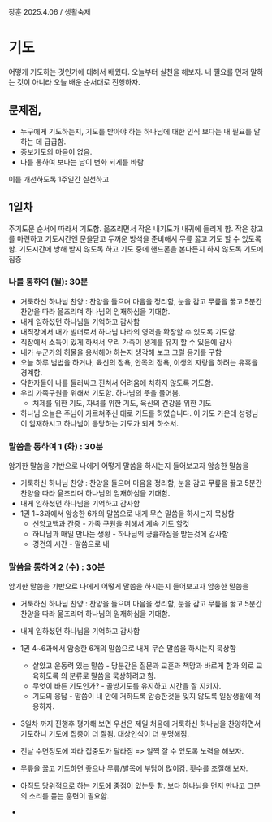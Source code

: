 장훈 2025.4.06 / 생활숙제

# 기도
어떻게 기도하는 것인가에 대해서 배웠다. 오늘부터 실천을 해보자. 내 필요를 먼저 말하는 것이 아니라 오늘 배운 순서대로 진행하자. 

## 문제점,
* 누구에게 기도하는지, 기도를 받아야 하는 하나님에 대한 인식 보다는 내 필요를 말하는 데 급급함.
* 중보기도의 마음이 없음.
* 나를 통하여 보다는 남이 변화 되게를 바람

이를 개선하도록 1주일간 실천하고 
## 1일차
주기도문 순서에 따라서 기도함. 읆조리면서 작은 내기도가 내귀에 들리게 함. 작은 창고를 마련하고 기도시간엔 문을닫고 두꺼운 방석을 준비해서 무릎 꿇고 기도 할 수 있도록 함. 기도시간에 방해 받지 않도록 하고 기도 중에 핸드폰을 본다든지 하지 않도록 기도에 집중

### 나를 통하여 (월): 30분
* 거룩하신 하나님 찬양 : 찬양을 들으며 마음을 정리함, 눈을 감고 무릎을 꿇고 5분간 찬양을 따라 읆조리며 하나님의 임재하심을 기대함. 
* 내게 임하셨던 하나님읠 기억하고 감사함 
* 내직장에서 내가 빌더로서 하나님 나라의 영역을 확장할 수 있도록 기도함.  
* 직장에서 소득이 있게 하셔서 우리 가족이 생계를 유지 할 수 있음에 감사 
* 내가 누군가의 허물을 용서해야 하는지 생각해 보고 그럴 용기를 구함
* 오늘 하루 범법을 하거나, 육신의 정욕, 안목의 정욕, 이생의 자랑을 하려는 유혹을 경계함.
* 악한자들이 나를 둘러싸고 진쳐서 어려움에 처하지 않도록 기도함.
* 우리 가족구원을 위해서 기도함. 하나님의 뜻을 물어봄.
  * 처제를 위한 기도, 자녀를 위한 기도, 육신의 건강을 위한 기도
* 하나님 오늘은 주님이 가르쳐주신 대로 기도를 하였습니다. 이 기도 가운데 성령님이 임재하시고 하나님이 응당하는 기도가 되게 하소서.


### 말씀을 통하여 1 (화) : 30분
암기한 말씀을 기반으로 나에게 어떻게 말씀을 하시는지 들어보고자 암송한 말씀을
* 거룩하신 하나님 찬양 : 찬양을 들으며 마음을 정리함, 눈을 감고 무릎을 꿇고 5분간 찬양을 따라 읆조리며 하나님의 임재하심을 기대함. 
* 내게 임하셨던 하나님을 기억하고 감사함
* 1권 1~3과에서 암송한 6개의 말씀으로 내게 무슨 말씀을 하시는지 묵상함
  *  신앙고백과 간증 - 가족 구원을 위해서 계속 기도 할것
  *  하나님과 매일 만나는 생황 - 하나님의 긍휼하심을 받는것에 감사함
  *  경건의 시간 - 말씀으로 내 


### 말씀을 통하여 2 (수) : 30분
암기한 말씀을 기반으로 나에게 어떻게 말씀을 하시는지 들어보고자 암송한 말씀을
* 거룩하신 하나님 찬양 : 찬양을 들으며 마음을 정리함, 눈을 감고 무릎을 꿇고 5분간 찬양을 따라 읆조리며 하나님의 임재하심을 기대함. 
* 내게 임하셨던 하나님을 기억하고 감사함
* 1권 4~6과에서 암송한 6개의 말씀으로 내게 무슨 말씀을 하시는지 묵상함
  *  살았고 운동력 있는 말씀 - 당분간은 질문과 교훈과 책망과 바르게 함과 의로 교육하도록 의 분류로 말씀을 묵상하려고 함. 
  *  무엇이 바른 기도인가? - 골방기도를 유지하고 시간을 잘 지키자.
  *  기도의 응답 - 말씀이 내 안에 거하도록 암송한것을 잊지 않도록 일상생활에 적용하자.

* 3일차 까지 진행후  평가해 보면 우선은 제일 처음에 거룩하신 하나님을 찬양하면서 기도하니 기도에 집중이 더 잘됨. 대상인식이 더 분명해짐.
* 전날 수면정도에 따라 집중도가 달라짐 => 일찍 잘 수 있도록 노력을 해보자.
* 무릎을 꿇고 기도하면 좋으나 무릎/발목에 부담이 많이감. 횟수를 조절해 보자.
* 아직도 당위적으로 하는 기도에 중점이 있는듯 함.  보다 하나님을 먼저 만나고 그분의 소리를 듣는 훈련이 필요함.

* 

